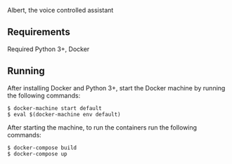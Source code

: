 Albert, the voice controlled assistant

## Requirements  
Required Python 3+, Docker  
  
## Running  
After installing Docker and Python 3+, start the Docker machine by running the following commands:
```
$ docker-machine start default
$ eval $(docker-machine env default)
```
  
After starting the machine, to run the containers run the following commands:
```
$ docker-compose build
$ docker-compose up
```
